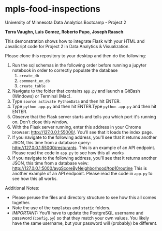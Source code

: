 # mpls-food-inspections
University of Minnesota Data Analytics Bootcamp - Project 2

__Terra Vaughn, Luis Gomez, Roberto Pupo, Joseph Raasch__

This demonstration shows how to integrate Flask with your HTML and JavaScript code for Project 2 in Data Analytics & Visualization.

Please clone this repository to your desktop and then do the following:

1. Run the sql schemas in the following order before running a jupyter notebook in order to correctly populate the database
    1. ``create_db``
    1. ``commment_on_db``
    1. ``create_table``
1. Navigate to the folder that contains ``app.py`` and launch a GitBash (Windows) or Terminal (Mac).
1. Type ``source activate PythonData`` and then hit ENTER.
1. Type ``python app.py`` and then hit ENTER.Type ``python app.py`` and then hit ENTER.
1. Observe that the Flask server starts and tells you which port it's running on. Don't close this window.
1.  With the Flask server running, enter this address in your Chrome browser: http://127.0.0.1:55000/. You'll see that it loads the index page. 
1.  If you navigate to the following address, you'll see that it returns another JSON, this time from a database query: http://127.0.0.1:55000/resturants. This is an example of an API endpoint. Please read the code in ``app.py`` to see how this all works
1. If you navigate to the following address, you'll see that it returns another JSON, this time from a database veiw: http://127.0.0.1:5000/avgScoreByNeighborhood/top10routine This is another example of an API endpoint. Please read the code in ``app.py`` to see how this all works. 

Additional Notes:

* Please peruse the files and directory structure to see how this all comes together.
* Note the use of the ``templates`` and ``static`` folders. 
* *IMPORTANT:* You'll have to update the PostgreSQL username and password (``config.py``) so that they match your own values. You likely have the same username, but your password will (probably) be different. 